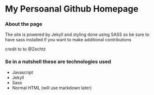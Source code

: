 My Persoanal Github Homepage
============================

### About the page

The site is powered by Jekyll and styling done using 
SASS so be sure to have sass installed if you want to make additional
contributions

credit to to @Zechtz

### So in a nutshell these are technologies used

- Javascript
- Jekyll
- Sass
- Normal HTML (will use markdown later)
